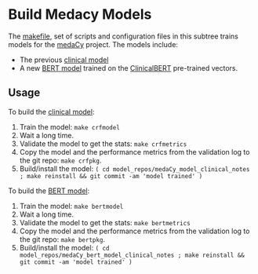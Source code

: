 # Build Medacy Models

The [makefile](makefile), set of scripts and configuration files in this
subtree trains models for the [medaCy] project.  The models include:

* The previous [clinical model]
* A new [BERT model] trained on the [ClinicalBERT] pre-trained vectors.


## Usage


To build the [clinical model]:
1. Train the model: `make crfmodel`
2. Wait a long time.
3. Validate the model to get the stats: `make crfmetrics`
4. Copy the model and the performance metrics from the validation log to the
   git repo: `make crfpkg`.
5. Build/install the model: `( cd model_repos/medaCy_model_clinical_notes ;
   make reinstall && git commit -am 'model trained' )`

To build the [BERT model]:
1. Train the model: `make bertmodel`
2. Wait a long time.
3. Validate the model to get the stats: `make bertmetrics`
4. Copy the model and the performance metrics from the validation log to the
   git repo: `make bertpkg`.
5. Build/install the model: `( cd model_repos/medaCy_bert_model_clinical_notes ;
   make reinstall && git commit -am 'model trained' )`


<!-- links -->
[clinical model]: https://github.com/NLPatVCU/medaCy_model_clinical_notes/
[BERT model]: https://github.com/plandes/medaCy_bert_model_clinical_notes
[medaCy]: https://github.com/NLPatVCU/medaCy
[ClinicalBERT]: https://huggingface.co/emilyalsentzer/Bio_ClinicalBERT
